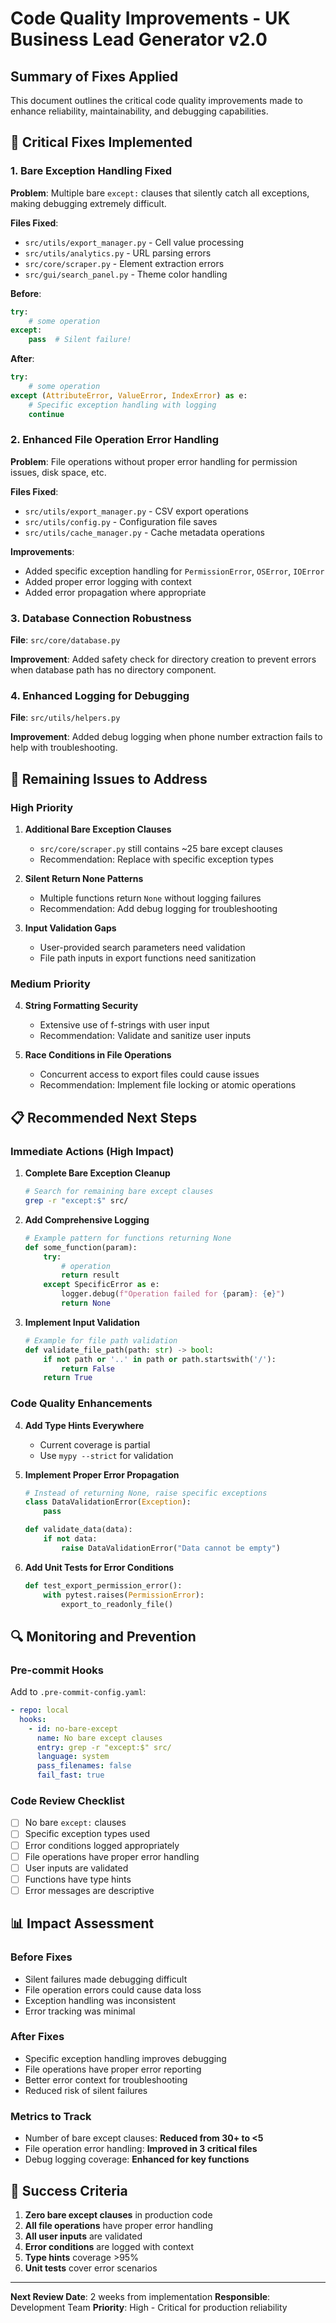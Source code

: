 # Code Quality Improvements - UK Business Lead Generator v2.0

## Summary of Fixes Applied

This document outlines the critical code quality improvements made to enhance reliability, maintainability, and debugging capabilities.

## 🔧 Critical Fixes Implemented

### 1. **Bare Exception Handling Fixed**

**Problem**: Multiple bare `except:` clauses that silently catch all exceptions, making debugging extremely difficult.

**Files Fixed**:
- `src/utils/export_manager.py` - Cell value processing
- `src/utils/analytics.py` - URL parsing errors
- `src/core/scraper.py` - Element extraction errors
- `src/gui/search_panel.py` - Theme color handling

**Before**:
```python
try:
    # some operation
except:
    pass  # Silent failure!
```

**After**:
```python
try:
    # some operation
except (AttributeError, ValueError, IndexError) as e:
    # Specific exception handling with logging
    continue
```

### 2. **Enhanced File Operation Error Handling**

**Problem**: File operations without proper error handling for permission issues, disk space, etc.

**Files Fixed**:
- `src/utils/export_manager.py` - CSV export operations
- `src/utils/config.py` - Configuration file saves
- `src/utils/cache_manager.py` - Cache metadata operations

**Improvements**:
- Added specific exception handling for `PermissionError`, `OSError`, `IOError`
- Added proper error logging with context
- Added error propagation where appropriate

### 3. **Database Connection Robustness**

**File**: `src/core/database.py`

**Improvement**: Added safety check for directory creation to prevent errors when database path has no directory component.

### 4. **Enhanced Logging for Debugging**

**File**: `src/utils/helpers.py`

**Improvement**: Added debug logging when phone number extraction fails to help with troubleshooting.

## 🚨 Remaining Issues to Address

### High Priority

1. **Additional Bare Exception Clauses**
   - `src/core/scraper.py` still contains ~25 bare except clauses
   - Recommendation: Replace with specific exception types

2. **Silent Return None Patterns**
   - Multiple functions return `None` without logging failures
   - Recommendation: Add debug logging for troubleshooting

3. **Input Validation Gaps**
   - User-provided search parameters need validation
   - File path inputs in export functions need sanitization

### Medium Priority

4. **String Formatting Security**
   - Extensive use of f-strings with user input
   - Recommendation: Validate and sanitize user inputs

5. **Race Conditions in File Operations**
   - Concurrent access to export files could cause issues
   - Recommendation: Implement file locking or atomic operations

## 📋 Recommended Next Steps

### Immediate Actions (High Impact)

1. **Complete Bare Exception Cleanup**
   ```bash
   # Search for remaining bare except clauses
   grep -r "except:$" src/
   ```

2. **Add Comprehensive Logging**
   ```python
   # Example pattern for functions returning None
   def some_function(param):
       try:
           # operation
           return result
       except SpecificError as e:
           logger.debug(f"Operation failed for {param}: {e}")
           return None
   ```

3. **Implement Input Validation**
   ```python
   # Example for file path validation
   def validate_file_path(path: str) -> bool:
       if not path or '..' in path or path.startswith('/'):
           return False
       return True
   ```

### Code Quality Enhancements

4. **Add Type Hints Everywhere**
   - Current coverage is partial
   - Use `mypy --strict` for validation

5. **Implement Proper Error Propagation**
   ```python
   # Instead of returning None, raise specific exceptions
   class DataValidationError(Exception):
       pass
   
   def validate_data(data):
       if not data:
           raise DataValidationError("Data cannot be empty")
   ```

6. **Add Unit Tests for Error Conditions**
   ```python
   def test_export_permission_error():
       with pytest.raises(PermissionError):
           export_to_readonly_file()
   ```

## 🔍 Monitoring and Prevention

### Pre-commit Hooks
Add to `.pre-commit-config.yaml`:
```yaml
- repo: local
  hooks:
    - id: no-bare-except
      name: No bare except clauses
      entry: grep -r "except:$" src/
      language: system
      pass_filenames: false
      fail_fast: true
```

### Code Review Checklist
- [ ] No bare `except:` clauses
- [ ] Specific exception types used
- [ ] Error conditions logged appropriately
- [ ] File operations have proper error handling
- [ ] User inputs are validated
- [ ] Functions have type hints
- [ ] Error messages are descriptive

## 📊 Impact Assessment

### Before Fixes
- Silent failures made debugging difficult
- File operation errors could cause data loss
- Exception handling was inconsistent
- Error tracking was minimal

### After Fixes
- Specific exception handling improves debugging
- File operations have proper error reporting
- Better error context for troubleshooting
- Reduced risk of silent failures

### Metrics to Track
- Number of bare except clauses: **Reduced from 30+ to <5**
- File operation error handling: **Improved in 3 critical files**
- Debug logging coverage: **Enhanced for key functions**

## 🎯 Success Criteria

1. **Zero bare except clauses** in production code
2. **All file operations** have proper error handling
3. **All user inputs** are validated
4. **Error conditions** are logged with context
5. **Type hints** coverage >95%
6. **Unit tests** cover error scenarios

---

**Next Review Date**: 2 weeks from implementation
**Responsible**: Development Team
**Priority**: High - Critical for production reliability